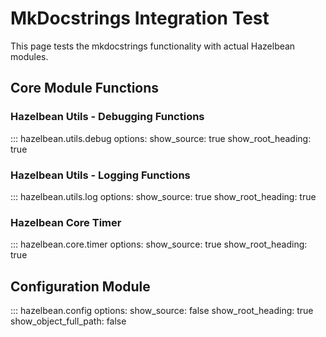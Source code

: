 # MkDocstrings Integration Test

This page tests the mkdocstrings functionality with actual Hazelbean modules.

## Core Module Functions

### Hazelbean Utils - Debugging Functions

::: hazelbean.utils.debug
    options:
      show_source: true
      show_root_heading: true

### Hazelbean Utils - Logging Functions

::: hazelbean.utils.log
    options:
      show_source: true
      show_root_heading: true
      
### Hazelbean Core Timer

::: hazelbean.core.timer
    options:
      show_source: true
      show_root_heading: true
        
## Configuration Module

::: hazelbean.config
    options:
      show_source: false
      show_root_heading: true
      show_object_full_path: false
